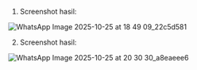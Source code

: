 1. Screenshot hasil:

![WhatsApp Image 2025-10-25 at 18 49 09_22c5d581](https://github.com/user-attachments/assets/497e2dad-789c-4e64-b865-900bdab4d60f)


2. Screenshot hasil:

![WhatsApp Image 2025-10-25 at 20 30 30_a8eaeee6](https://github.com/user-attachments/assets/a1f32352-adcd-4f8c-b726-c7a804349740)

